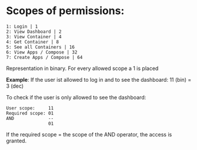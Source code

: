 # Scopes of permissions:

```
1: Login | 1
2: View Dashboard | 2
3: View Container | 4
4: Get Container | 8
5: See all Containers | 16
6: View Apps / Compose | 32
7: Create Apps / Compose | 64

```
Representation in binary. For every allowed scope a 1 is placed

**Example**:
If the user ist allowed to log in and to see the dashboard:
11 (bin) = 3 (dec)

To check if the user is only allowed to see the dashboard:

```
User scope:     11
Required scope: 01
AND             -- 
                01
```

If the required scope = the scope of the AND operator, the access is granted.
